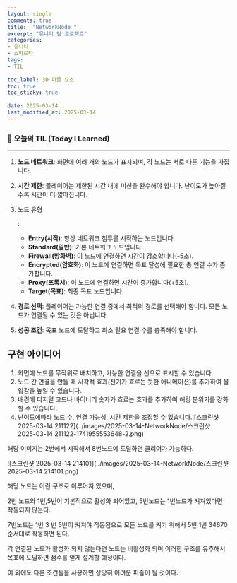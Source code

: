 ```yaml
---
layout: single
comments: true
title:  "NetworkNode "
excerpt: "유니티 팀 프로젝트"
categories: 
- 유니티
- 스파르타
tags:
- TIL
 
toc_label: 3D 퍼즐 요소
toc: true
toc_sticky: true
 
date: 2025-03-14
last_modified_at: 2025-03-14
---
```


### 📆 오늘의 TIL (Today I Learned)

---

1. **노드 네트워크**: 화면에 여러 개의 노드가 표시되며, 각 노드는 서로 다른 기능을 가집니다.

2. **시간 제한**: 플레이어는 제한된 시간 내에 미션을 완수해야 합니다. 난이도가 높아질수록 시간이 더 짧아집니다.

3. 노드 유형

   :

   - **Entry(시작)**: 항상 네트워크 침투를 시작하는 노드입니다.
   - **Standard(일반)**: 기본 네트워크 노드입니다.
   - **Firewall(방화벽)**: 이 노드에 연결하면 시간이 감소합니다(-5초).
   - **Encrypted(암호화)**: 이 노드에 연결하면 목표 달성에 필요한 총 연결 수가 증가합니다.
   - **Proxy(프록시)**: 이 노드에 연결하면 시간이 증가합니다(+5초).
   - **Target(목표)**: 최종 목표 노드입니다.

4. **경로 선택**: 플레이어는 가능한 연결 중에서 최적의 경로를 선택해야 합니다. 모든 노드가 연결될 수 있는 것은 아닙니다.

5. **성공 조건**: 목표 노드에 도달하고 최소 필요 연결 수를 충족해야 합니다.

## 구현 아이디어

1. 화면에 노드를 무작위로 배치하고, 가능한 연결을 선으로 표시할 수 있습니다.
2. 노드 간 연결을 만들 때 시각적 효과(전기가 흐르는 듯한 애니메이션)를 추가하여 몰입감을 높일 수 있습니다.
3. 배경에 디지털 코드나 바이너리 숫자가 흐르는 효과를 추가하여 해킹 분위기를 강화할 수 있습니다.
4. 난이도에따라 노드 수, 연결 가능성, 시간 제한을 조정할 수 있습니다.![스크린샷 2025-03-14 211122](../images/2025-03-14-NetworkNode/스크린샷 2025-03-14 211122-1741955553648-2.png) 

해당 이미지는 2번에서 시작해서 8번노드에 도달하면 클리어가 가능하다.



![스크린샷 2025-03-14 214101](../images/2025-03-14-NetworkNode/스크린샷 2025-03-14 214101.png)

해당 노드는 이런 구조로 이루어져 있으며,

2번 노드와 1번,5번이 기본적으로 활성화 되어있고, 5번노드는 1번노드가 켜져있다면 작동되지 않는다.

7번노드는 1번 3 번 5번이 켜져야 작동됨으로 모든 노드를 켜기 위해서 5번 1번 34670순서대로 작동하면 된다.

각 연결된 노드가 활성화 되지 않는다면 노드는 비활성화 되며 이러한 구조를 유추해서 목표에 도달하면 점수를 얻게 설계할 예정이다.



이 외에도 다른 조건들을 사용하면 상당히 어려운 퍼즐이 될 것이다.
